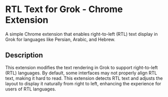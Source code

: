 # RTL Text for Grok - Chrome Extension

A simple Chrome extension that enables right-to-left (RTL) text display in Grok for languages like Persian, Arabic, and Hebrew.

## Description

This extension modifies the text rendering in Grok to support right-to-left (RTL) languages. By default, some interfaces may not properly align RTL text, making it hard to read. This extension detects RTL text and adjusts the layout to display it naturally from right to left, enhancing the experience for users of RTL languages.
